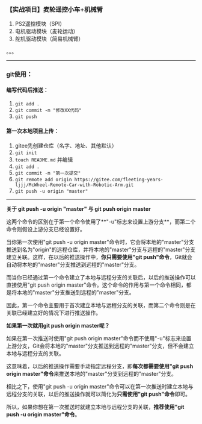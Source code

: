 ### 【实战项目】麦轮遥控小车+机械臂

1. PS2遥控模块（SPI）
2. 电机驱动模块（麦轮运动）
3. 舵机驱动模块（简易机械臂）

。。。

---

### git使用：

#### 编写代码后推送：

1. `git add .`
2. `git commit -m "修改XX代码"`
3. `git push`

#### 第一次本地项目上传：

1. gitee先创建仓库（名字、地址、其他默认）
2. `git init`
3. `touch README.md` 并编辑
4. `git add .`
5. `git commit -m "第一次提交"`
6. `git remote add origin https://gitee.com/fleeting-years-ljjj/McWheel-Remote-Car-with-Robotic-Arm.git`
7. `git push -u origin "master"`



---

**关于 git push -u origin "master" 与 git push origin master**

这两个命令的区别在于第一个命令使用了**"-u"标志来设置上游分支**，而第二个命令则假设上游分支已经设置好。

当你第一次使用"git push -u origin master"命令时，它会将本地的"master"分支推送到名为"origin"的远程仓库，并将本地的"master"分支与远程的"master"分支建立关联。这样，在以后的推送操作中，**你只需要使用"git push"命令**，Git就会自动将本地的"master"分支推送到远程的"master"分支。

而当你已经通过第一个命令建立了本地与远程分支的关联后，以后的推送操作可以直接使用"git push origin master"命令。这个命令的作用与第一个命令相同，都是将本地的"master"分支推送到远程的"master"分支。

因此，第一个命令主要用于首次建立本地与远程分支的关联，而第二个命令则是在关联已经建立好的情况下进行推送操作。

**如果第一次就用git push origin master呢？**

如果在第一次推送时使用"git push origin master"命令而不使用"-u"标志来设置上游分支，Git会将本地的"master"分支推送到远程的"master"分支，但不会建立本地与远程分支的关联。

这意味着，以后的推送操作需要手动指定远程分支，即**每次都需要使用"git push origin master"命令**来推送本地的"master"分支到远程的"master"分支。

相比之下，使用"git push -u origin master"命令可以在第一次推送时建立本地与远程分支的关联，以后的推送操作就可以简化为**只需使用"git push"命令**即可。

所以，如果你想在第一次推送时就建立本地与远程分支的关联，**推荐使用"git push -u origin master"命令**。

